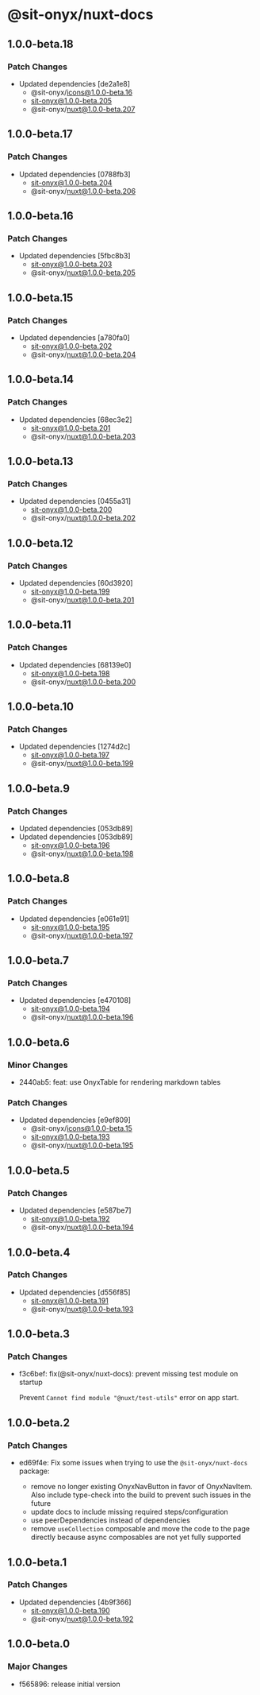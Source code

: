 # @sit-onyx/nuxt-docs

## 1.0.0-beta.18

### Patch Changes

- Updated dependencies [de2a1e8]
  - @sit-onyx/icons@1.0.0-beta.16
  - sit-onyx@1.0.0-beta.205
  - @sit-onyx/nuxt@1.0.0-beta.207

## 1.0.0-beta.17

### Patch Changes

- Updated dependencies [0788fb3]
  - sit-onyx@1.0.0-beta.204
  - @sit-onyx/nuxt@1.0.0-beta.206

## 1.0.0-beta.16

### Patch Changes

- Updated dependencies [5fbc8b3]
  - sit-onyx@1.0.0-beta.203
  - @sit-onyx/nuxt@1.0.0-beta.205

## 1.0.0-beta.15

### Patch Changes

- Updated dependencies [a780fa0]
  - sit-onyx@1.0.0-beta.202
  - @sit-onyx/nuxt@1.0.0-beta.204

## 1.0.0-beta.14

### Patch Changes

- Updated dependencies [68ec3e2]
  - sit-onyx@1.0.0-beta.201
  - @sit-onyx/nuxt@1.0.0-beta.203

## 1.0.0-beta.13

### Patch Changes

- Updated dependencies [0455a31]
  - sit-onyx@1.0.0-beta.200
  - @sit-onyx/nuxt@1.0.0-beta.202

## 1.0.0-beta.12

### Patch Changes

- Updated dependencies [60d3920]
  - sit-onyx@1.0.0-beta.199
  - @sit-onyx/nuxt@1.0.0-beta.201

## 1.0.0-beta.11

### Patch Changes

- Updated dependencies [68139e0]
  - sit-onyx@1.0.0-beta.198
  - @sit-onyx/nuxt@1.0.0-beta.200

## 1.0.0-beta.10

### Patch Changes

- Updated dependencies [1274d2c]
  - sit-onyx@1.0.0-beta.197
  - @sit-onyx/nuxt@1.0.0-beta.199

## 1.0.0-beta.9

### Patch Changes

- Updated dependencies [053db89]
- Updated dependencies [053db89]
  - sit-onyx@1.0.0-beta.196
  - @sit-onyx/nuxt@1.0.0-beta.198

## 1.0.0-beta.8

### Patch Changes

- Updated dependencies [e061e91]
  - sit-onyx@1.0.0-beta.195
  - @sit-onyx/nuxt@1.0.0-beta.197

## 1.0.0-beta.7

### Patch Changes

- Updated dependencies [e470108]
  - sit-onyx@1.0.0-beta.194
  - @sit-onyx/nuxt@1.0.0-beta.196

## 1.0.0-beta.6

### Minor Changes

- 2440ab5: feat: use OnyxTable for rendering markdown tables

### Patch Changes

- Updated dependencies [e9ef809]
  - @sit-onyx/icons@1.0.0-beta.15
  - sit-onyx@1.0.0-beta.193
  - @sit-onyx/nuxt@1.0.0-beta.195

## 1.0.0-beta.5

### Patch Changes

- Updated dependencies [e587be7]
  - sit-onyx@1.0.0-beta.192
  - @sit-onyx/nuxt@1.0.0-beta.194

## 1.0.0-beta.4

### Patch Changes

- Updated dependencies [d556f85]
  - sit-onyx@1.0.0-beta.191
  - @sit-onyx/nuxt@1.0.0-beta.193

## 1.0.0-beta.3

### Patch Changes

- f3c6bef: fix(@sit-onyx/nuxt-docs): prevent missing test module on startup

  Prevent `Cannot find module "@nuxt/test-utils"` error on app start.

## 1.0.0-beta.2

### Patch Changes

- ed69f4e: Fix some issues when trying to use the `@sit-onyx/nuxt-docs` package:

  - remove no longer existing OnyxNavButton in favor of OnyxNavItem. Also include type-check into the build to prevent such issues in the future
  - update docs to include missing required steps/configuration
  - use peerDependencies instead of dependencies
  - remove `useCollection` composable and move the code to the page directly because async composables are not yet fully supported

## 1.0.0-beta.1

### Patch Changes

- Updated dependencies [4b9f366]
  - sit-onyx@1.0.0-beta.190
  - @sit-onyx/nuxt@1.0.0-beta.192

## 1.0.0-beta.0

### Major Changes

- f565896: release initial version
